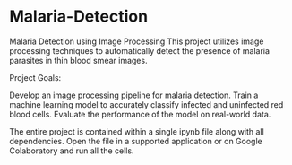 # Malaria-Detection


Malaria Detection using Image Processing
This project utilizes image processing techniques to automatically detect the presence of malaria parasites in thin blood smear images.

Project Goals:

Develop an image processing pipeline for malaria detection.
Train a machine learning model to accurately classify infected and uninfected red blood cells.
Evaluate the performance of the model on real-world data.

The entire project is contained within a single ipynb file along with all dependencies. Open the file in a supported application or on Google Colaboratory and run all the cells.

